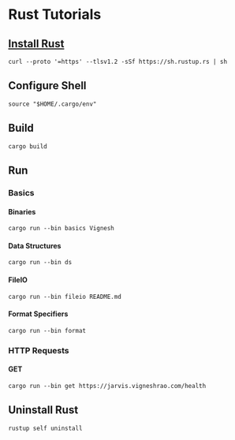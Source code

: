 # Rust Tutorials

## [Install Rust][install-rust]
```shell
curl --proto '=https' --tlsv1.2 -sSf https://sh.rustup.rs | sh
```

## Configure Shell
```shell
source "$HOME/.cargo/env"
```

## Build
```shell
cargo build
```

## Run

### Basics

#### Binaries
```shell
cargo run --bin basics Vignesh
```

#### Data Structures
```shell
cargo run --bin ds
```

#### FileIO
```shell
cargo run --bin fileio README.md
```

#### Format Specifiers
```shell
cargo run --bin format
```

### HTTP Requests

#### GET
```shell
cargo run --bin get https://jarvis.vigneshrao.com/health
```

## Uninstall Rust
```shell
rustup self uninstall
```

[install-rust]: https://www.rust-lang.org/tools/install

